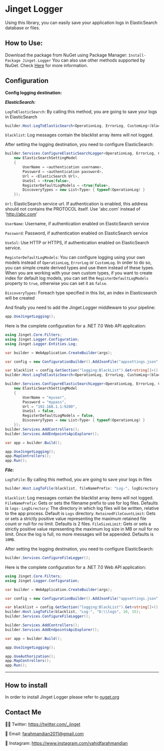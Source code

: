 # Jinget Logger
Using this library, you can easily save your application logs in ElasticSearch database or files.


## How to Use:

Download the package from NuGet using Package Manager:
`Install-Package Jinget.Logger`
You can also use other methods supported by NuGet. Check [Here](https://www.nuget.org/packages/Jinget.Logger "Here") for more information.

## Configuration

**Config logging destination:**

***ElasticSearch:***

`LogToElasticSearch`: By calling this method, you are going to save your logs in ElasticSearch
```csharp
builder.Host.LogToElasticSearch<OperationLog, ErrorLog, CustomLog>(blacklist);
```
`blacklist`: Log messages contain the blacklist array items will not logged.

After setting the logging destination, you need to configure ElasticSearch:
```csharp
builder.Services.ConfigureElasticSearchLogger<OperationLog, ErrorLog, CustomLog>(
    new ElasticSearchSettingModel
    {
        UserName = <authentication username>,
        Password = <authentication password>,
        Url = <ElasticSearch Url>,
        UseSsl = <true|false>,
        RegisterDefaultLogModels = <true|false>,
        DiscoveryTypes = new List<Type> { typeof(OperationLog) }
    });
```

`Url`: ElasticSearch service url. If authentication is enabled, this address should not contains the PROTOCOL itself. Use 'abc.com' instead of 'http://abc.com'

`UserName`: Username, if authentication enabled on ElasticSearch service

`Password`: Password, if authentication enabled on ElasticSearch service

`UseSsl`: Use HTTP or HTTPS, if authentication enabled on ElasticSearch service.

`RegisterDefaultLogModels`: You can configure logging using your own models instead of `OperationLog`, `ErrorLog` or `CustomLog`. In order to do so, you can simple create derived types and use them instead of these types.
When you are working with your own custom types, if you want to create index for default log models, you can set the `RegisterDefaultLogModels` property to `true`, otherwise you can set it as `false`.

`DiscoveryTypes`: Foreach type specified in this list, an index in Elasticsearch will be created

And finally you need to add the Jinget.Logger middleware to your pipeline:
```csharp
app.UseJingetLogging();
```

Here is the complete configuration for a .NET 7.0 Web API application:
```csharp
using Jinget.Core.Filters;
using Jinget.Logger.Configuration;
using Jinget.Logger.Entities.Log;

var builder = WebApplication.CreateBuilder(args);

var config = new ConfigurationBuilder().AddJsonFile("appsettings.json", false, true).Build();

var blacklist = config.GetSection("logging:BlackList").Get<string[]>();
builder.Host.LogToElasticSearch<OperationLog, ErrorLog, CustomLog>(blacklist);

builder.Services.ConfigureElasticSearchLogger<OperationLog, ErrorLog, CustomLog>(
    new ElasticSearchSettingModel
    {
        UserName = "myuser",
        Password = "mypass",
        Url = "192.168.1.1:9200",
        UseSsl = false,
        RegisterDefaultLogModels = false,
        DiscoveryTypes = new List<Type> { typeof(OperationLog) }
    });
builder.Services.AddControllers();
builder.Services.AddEndpointsApiExplorer();

var app = builder.Build();

app.UseJingetLogging();
app.MapControllers();
app.Run();
```

***File:***

`LogToFile`: By calling this method, you are going to save your logs in files
```csharp
builder.Host.LogToFile(blacklist, fileNamePrefix: "Log-", logDirectory: "D:\\logs", 10, 15);
```

`blacklist`: Log messages contain the blacklist array items will not logged.
`FileNamePrefix`: Gets or sets the filename prefix to use for log files. Defaults is `logs-`
`LogDirectory`: The directory in which log files will be written, relative to the app process. Default is `Logs` directory.
`RetainedFileCountLimit`: Gets or sets a strictly positive value representing the maximum retained file count or null for no limit. Defaults is 2 files.
`FileSizeLimit`: Gets or sets a strictly positive value representing the maximum log size in MB or null for no limit. Once the log is full, no more messages will be appended. Defaults is `10MB`.

After setting the logging destination, you need to configure ElasticSearch:
```csharp
builder.Services.ConfigureFileLogger();
```

Here is the complete configuration for a .NET 7.0 Web API application:
```csharp
using Jinget.Core.Filters;
using Jinget.Logger.Configuration;

var builder = WebApplication.CreateBuilder(args);

var config = new ConfigurationBuilder().AddJsonFile("appsettings.json", false, true).Build();

var blacklist = config.GetSection("logging:BlackList").Get<string[]>();
builder.Host.LogToFile(blacklist, "Log-", "D:\\logs", 10, 15);
builder.Services.ConfigureFileLogger();

builder.Services.AddControllers();
builder.Services.AddEndpointsApiExplorer();

var app = builder.Build();

app.UseJingetLogging();

app.UseAuthorization();
app.MapControllers();
app.Run();
```

------------
## How to install
In order to install Jinget Logger please refer to [nuget.org](https://www.nuget.org/packages/Jinget.Logger "nuget.org")

## Contact Me
👨‍💻 Twitter: https://twitter.com/_jinget

📧 Email: farahmandian2011@gmail.com

📣 Instagram: https://www.instagram.com/vahidfarahmandian
